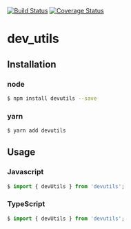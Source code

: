 [![Build Status](https://travis-ci.org/H3nSte1n/dev_utils.svg?branch=master)](https://travis-ci.org/H3nSte1n/dev_utils) [![Coverage Status](https://coveralls.io/repos/github/H3nSte1n/dev_utils/badge.svg?branch=master)](https://coveralls.io/github/H3nSte1n/dev_utils?branch=master)

# dev_utils

## Installation
### node
```sh
$ npm install devutils --save
```
### yarn
```sh
$ yarn add devutils
```

## Usage
### Javascript
```javascript
$ import { devUtils } from 'devutils';
```
### TypeScript
```typescript
$ import { devUtils } from 'devutils';
```